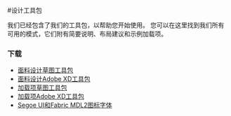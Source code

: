 #<a name="design-toolkits"></a>设计工具包

我们已经包含了我们的工具包，以帮助您开始使用。 您可以在这里找到我们所有可用的模式，它们附有简要说明、布局建议和示例加载项。

### <a name="downloads"></a>下载

* [面料设计草图工具包](https://aka.ms/fabric-sketch-toolkit)
* [面料设计Adobe XD工具包](https://aka.ms/fabric-toolkit)
* [加载项草图工具包](https://aka.ms/addins_sketch_toolkit)
* [加载项Adobe XD工具包](https://aka.ms/addins_toolkit)
* [Segoe UI和Fabric MDL2图标字体](https://static2.sharepointonline.com/files/fabric/fabric-website/files/segoeui_fabricmdl2_icon_fonts.zip)